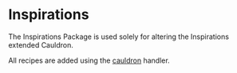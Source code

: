 # Inspirations

The Inspirations Package is used solely for altering the Inspirations extended Cauldron.

All recipes are added using the  [cauldron](Handlers/Cauldron) handler.